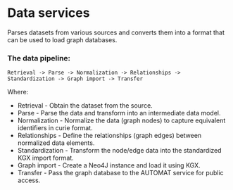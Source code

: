 # Data services
Parses datasets from various sources and converts them into a format that can be used to load graph databases.

### The data pipeline:

    Retrieval -> Parse -> Normalization -> Relationships -> Standardization -> Graph import -> Transfer

Where:

 * Retrieval - Obtain the dataset from the source.
 * Parse - Parse the data and transform into an intermediate data model.
 * Normalization - Normalize the data (graph nodes) to capture equivalent identifiers in curie format.
 * Relationships - Define the relationships (graph edges) between normalized data elements.
 * Standardization - Transform the node/edge data into the standardized KGX import format. 
 * Graph import - Create a Neo4J instance and load it using KGX.
 * Transfer - Pass the graph database to the AUTOMAT service for public access.